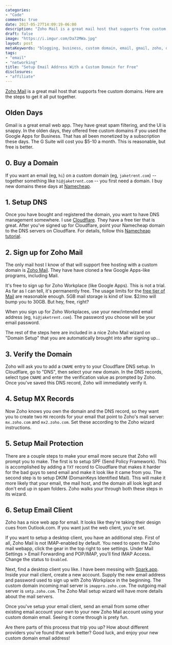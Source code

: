```yaml
---
categories:
- "Code"
comments: true
date: 2017-05-27T14:09:19-06:00
description: "Zoho Mail is a great mail host that supports free custom domains.  Here are the steps to setup."
draft: false
image: "https://i.imgur.com/Da72MWa.jpg"
layout: post
metaKeywords: "blogging, business, custom domain, email, gmail, zoho, dns, free"
tags:
- "email"
- "networking"
title: "Setup Email Address With a Custom Domain for Free"
disclosures: 
- "affiliate" 
---
```


[Zoho Mail](https://www.zoho.com/mail/) is a great mail host that supports free custom domains.  Here are the steps to get it all put together.

<!--more-->

## Olden Days

Gmail is a great email web app. They have great spam filtering, and the UI is snappy.  In the olden days, they offered free custom domains if you used the Google Apps for Business.  That has all been monetized by a subscription these days.  The G Suite will cost you $5-10 a month.  This is reasonable, but free is better.

## 0. Buy a Domain

If you want an email (eg, `hi`) on a custom domain (eg, `jaketrent.com`) -- together something like `hi@jaketrent.com` -- you first need a domain.  I buy new domains these days at [Namecheap](https://affiliate.namecheap.com/?affId=116695).

## 1. Setup DNS

Once you have bought and registered the domain, you want to have DNS management somewhere.  I use [Cloudflare](https://www.cloudflare.com/).  They have a free tier that is great.  After you've signed up for Cloudflare, point your Namecheap domain to the DNS servers on Cloudflare.  For details, follow this [Namecheap tutorial](https://www.namecheap.com/support/knowledgebase/article.aspx/9607/2210/how-to-set-up-dns-records-for-your-domain-in-cloudflare-account).

## 2. Sign up for Zoho Mail

The only mail host I know of that will support free hosting with a custom domain is [Zoho Mail](https://www.zoho.com/mail/).  They have have cloned a few Google Apps-like programs, including Mail.  

It's free to sign up for Zoho Workplace (like Google Apps).  This is not a trial.  As far as I can tell, it's permanently free.  The usage limits for the [free tier of Mail](https://www.zoho.com/workplace/pricing.html) are reasonable enough.  5GB mail storage is kind of low.  $2/mo will bump you to 30GB.  But hey, free, right?

When you sign up for Zoho Workplaces, use your new/intended email address (eg, `hi@jaketrent.com`).  The password you choose will be your email password.

The rest of the steps here are included in a nice Zoho Mail wizard on "Domain Setup" that you are automatically brought into after signing up...

## 3. Verify the Domain

Zoho will ask you to add a `CNAME` entry to your Cloudflare DNS setup.  In Cloudflare, go to "DNS", then select your new domain.  In the DNS records, select type `CNAME` and enter the verification value as prompted by Zoho.  Once you've saved this DNS record, Zoho will immediately verify it.

## 4. Setup MX Records

Now Zoho knows you own the domain and the DNS record, so they want you to create two `MX` records for your email that point to Zoho's mail server: `mx.zoho.com` and `mx2.zoho.com`.  Set these according to the Zoho wizard instructions.

## 5. Setup Mail Protection

There are a couple steps to make your email more secure that Zoho will prompt you to make.  The first is to setup SPF (Send Policy Framework).  This is accomplished by adding a `TXT` record to Cloudflare that makes it harder for the bad guys to send email and make it look like it came from you.  The second step is to setup DKIM (DomainKeys Identified Mail).  This will make it more likely that your email, the mail host, and the domain all look legit and don't end up in spam folders.  Zoho walks your through both these steps in its wizard.

## 6. Setup Email Client

Zoho has a nice web app for email.  It looks like they're taking their design cues from Outlook.com.  If you want just the web client, you're set.

If you want to setup a desktop client, you have an additional step.  First of all, Zoho Mail is not IMAP-enabled by default.  You need to open the Zoho mail webapp, click the gear in the top right to see settings.  Under Mail Settings > Email Forwarding and POP/IMAP, you'll find IMAP Access.  Change the status to `Enabled`.

Next, find a desktop client you like.  I have been messing with [Spark.app](https://sparkmailapp.com/). Inside your mail client, create a new account.  Supply the new email address and password used to sign up with Zoho Workplace in the beginning.  The custom domain incoming mail server is `imappro.zoho.com`.  The outgoing mail server is `smtp.zoho.com`.  The Zoho Mail setup wizard will have more details about the mail servers.  

Once you've setup your email client, send an email from some other existing email account your own to your new Zoho Mail account using your custom domain email.  Seeing it come through is prety fun.

Are there parts of this process that trip you up?  How about different providers you've found that work better?  Good luck, and enjoy your new custom domain email address!
